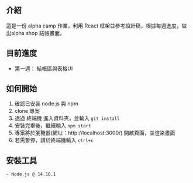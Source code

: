 ## 介紹
  這是一份 alpha camp 作業，利用 React 框架並參考設計稿，根據每週進度，做出alpha shop  結帳畫面。

## 目前進度
 - 第一週： 結帳區與表格UI


## 如何開始
 1. 確認已安裝 node.js 與 npm
 2. clone 專案
 3. 透過 終端機 進入資料夾，並輸入 `git install`
 4. 安裝完畢後，繼續輸入 `npm start`
 5. 專案將於瀏覽器(網址：http://localhost:3000/) 開啟頁面，並渲染畫面
 6. 若需暫停，請於終端機輸入 `ctrl+c`

 ## 安裝工具
    - Node.js @ 14.18.1
    